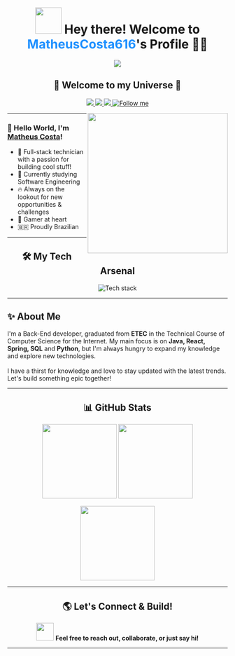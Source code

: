 <center></center>

<h1 align="center">
  <img height="60px" width="60px" src="https://i.gifer.com/origin/08/089af74235a38edcc7b433321f0a5472_w200.gif" />
  Hey there! Welcome to <span style="color:#1e90ff;">MatheusCosta616</span>'s Profile 👨‍💻
</h1>

<p align="center">
  <img src="http://views.whatilearened.today/views/github/MatheusCosta616/views.svg"/>
</p>

<h2 align="center">🚀 Welcome to my Universe 🚀</h2>

<p align="center">
  <a href="https://www.linkedin.com/in/matheus-costa-b7a46425b/">
    <img src="https://img.shields.io/badge/-LinkedIn-0077B5?style=for-the-badge&logo=linkedin&logoColor=white"/>
  </a>
  <a href="mailto:matheus.costa2616@gmail.com">
    <img src="https://img.shields.io/badge/-Gmail-D14836?style=for-the-badge&logo=gmail&logoColor=white"/>
  </a>
  <a href="https://www.instagram.com/lukmat_76/">
    <img src="https://img.shields.io/badge/-Instagram-E4405F?style=for-the-badge&logo=instagram&logoColor=white"/>
  </a>
  <a href="https://github.com/MatheusCosta616">
    <img src="https://img.shields.io/github/followers/MatheusCosta616?label=Follow&style=social" title="Follow me"/>
  </a>
</p>

<img align="right" width="320px" src="https://i.pinimg.com/originals/2b/f5/20/2bf52068d4472114de09bb2734a70f2e.gif">

---

### 👋 Hello World, I'm [Matheus Costa](https://github.com/MatheusCosta616)!

- 🔭 Full-stack technician with a passion for building cool stuff!
- 🌱 Currently studying Software Engineering
- 🔥 Always on the lookout for new opportunities & challenges
- 👾 Gamer at heart
- 🇧🇷 Proudly Brazilian

---

<h2 align="center">🛠️ My Tech Arsenal</h2>

<p align="center">
  <img src="https://skillicons.dev/icons?i=java,python,react,spring,html,css,js,sql,git,vscode,github,linux" alt="Tech stack" />
</p>

---

<h2 align="left">✨ About Me</h2>

<p>
  I'm a Back-End developer, graduated from <strong>ETEC</strong> in the Technical Course of Computer Science for the Internet. My main focus is on <strong>Java, React, Spring, SQL</strong> and <strong>Python</strong>, but I'm always hungry to expand my knowledge and explore new technologies.<br><br>
  I have a thirst for knowledge and love to stay updated with the latest trends. Let's build something epic together!
</p>

---

<h2 align="center">📊 GitHub Stats</h2>

<p align="center">
  <img src="https://github-readme-stats.vercel.app/api?username=MatheusCosta616&show_icons=true&theme=tokyonight&hide_border=true" height="170"/>
  <img src="https://github-readme-streak-stats.herokuapp.com/?user=MatheusCosta616&theme=tokyonight&hide_border=true" height="170"/>
</p>

<p align="center">
  <img src="https://github-profile-summary-cards.vercel.app/api/cards/profile-details?username=MatheusCosta616&theme=tokyonight" height="170"/>
</p>

---

<h2 align="center">🌎 Let's Connect & Build!</h2>

<p align="center">
  <img src="https://i.imgur.com/0y0y0y0.gif" height="40" />
  <b>Feel free to reach out, collaborate, or just say hi!</b>
</p>

---

<!-- 
ReadMe crafted by Copilot with love 💙
Feel free to personalize further!
-->
